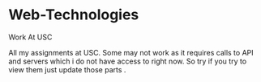 # Web-Technologies
Work At USC

All my assignments at USC. Some may not work as it requires calls to API and servers which i do not have access to right now. So try if you try to view them just update those parts . 
